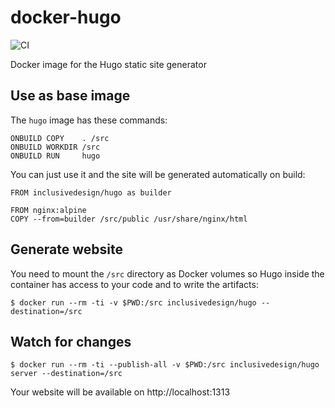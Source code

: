# docker-hugo

![CI](https://github.com/idi-ops/docker-hugo/workflows/Docker%20Image%20Push/badge.svg)

Docker image for the Hugo static site generator

## Use as base image

The `hugo` image has these commands:

```
ONBUILD COPY    . /src
ONBUILD WORKDIR /src
ONBUILD RUN     hugo
```

You can just use it and the site will be generated automatically on build:

```
FROM inclusivedesign/hugo as builder

FROM nginx:alpine
COPY --from=builder /src/public /usr/share/nginx/html
```

## Generate website

 You need to mount the `/src` directory as Docker volumes so Hugo inside the container has access to your code and to write the artifacts:

```
$ docker run --rm -ti -v $PWD:/src inclusivedesign/hugo --destination=/src
```

## Watch for changes

```
$ docker run --rm -ti --publish-all -v $PWD:/src inclusivedesign/hugo server --destination=/src
```

Your website will be available on http://localhost:1313
